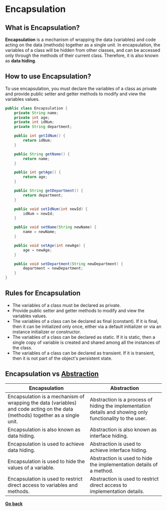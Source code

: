 # Encapsulation

## What is Encapsulation?

**Encapsulation** is a mechanism of wrapping the data (variables) and code acting on the data (methods) together as a single unit. In encapsulation, the variables of a class will be hidden from other classes, and can be accessed only through the methods of their current class. Therefore, it is also known as **data hiding**.

## How to use Encapsulation?

To use encapsulation, you must declare the variables of a class as private and provide public setter and getter methods to modify and view the variables values.

```java
public class Encapsulation {
    private String name;
    private int age;
    private int idNum;
    private String department;

    public int getIdNum() {
        return idNum;
    }

    public String getName() {
        return name;
    }

    public int getAge() {
        return age;
    }

    public String getDepartment() {
        return department;
    }

    public void setIdNum(int newId) {
        idNum = newId;
    }

    public void setName(String newName) {
        name = newName;
    }

    public void setAge(int newAge) {
        age = newAge;
    }

    public void setDepartment(String newDepartment) {
        department = newDepartment;
    }
}
```

## Rules for Encapsulation

- The variables of a class must be declared as private.
- Provide public setter and getter methods to modify and view the variables values.
- The variables of a class can be declared as final (constant). If it is final, then it can be initialized only once, either via a default initializer or via an instance initializer or constructor.
- The variables of a class can be declared as static. If it is static, then a single copy of variable is created and shared among all the instances of the class.
- The variables of a class can be declared as transient. If it is transient, then it is not part of the object's persistent state.

## Encapsulation vs [Abstraction](Abstraction.md#abstraction)

| Encapsulation                                                                                                                  | Abstraction                                                                                               |
| ------------------------------------------------------------------------------------------------------------------------------ | --------------------------------------------------------------------------------------------------------- |
| Encapsulation is a mechanism of wrapping the data (variables) and code acting on the data (methods) together as a single unit. | Abstraction is a process of hiding the implementation details and showing only functionality to the user. |
| Encapsulation is also known as data hiding.                                                                                    | Abstraction is also known as interface hiding.                                                            |
| Encapsulation is used to achieve data hiding.                                                                                  | Abstraction is used to achieve interface hiding.                                                          |
| Encapsulation is used to hide the values of a variable.                                                                        | Abstraction is used to hide the implementation details of a method.                                       |
| Encapsulation is used to restrict direct access to variables and methods.                                                      | Abstraction is used to restrict direct access to implementation details.                                  |

[**Go back**](README.md#oop)
